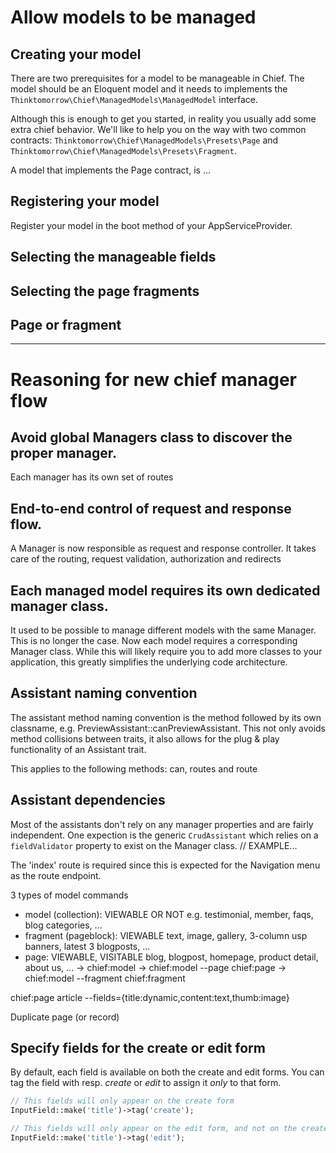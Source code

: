 # Allow models to be managed
## Creating your model
There are two prerequisites for a model to be manageable in Chief. 
The model should be an Eloquent model and it needs to implements the `Thinktomorrow\Chief\ManagedModels\ManagedModel` interface. 

Although this is enough to get you started, in reality you usually add some extra chief behavior. We'll like to help you on the way with two common contracts:
`Thinktomorrow\Chief\ManagedModels\Presets\Page` and
`Thinktomorrow\Chief\ManagedModels\Presets\Fragment`.

A model that implements the Page contract, is ... 

## Registering your model
Register your model in the boot method of your AppServiceProvider. 

## Selecting the manageable fields

## Selecting the page fragments

## Page or fragment

-----


# Reasoning for new chief manager flow

## Avoid global Managers class to discover the proper manager.
Each manager has its own set of routes

## End-to-end control of request and response flow.
A Manager is now responsible as request and response controller. 
It takes care of the routing, request validation, authorization and redirects

## Each managed model requires its own dedicated manager class.
It used to be possible to manage different models with the same Manager. This is no longer the case.
Now each model requires a corresponding Manager class. While this will likely require you to add more classes to your application, this greatly
simplifies the underlying code architecture.

## Assistant naming convention 
The assistant method naming convention is the method followed by its own classname, e.g.
PreviewAssistant::canPreviewAssistant. This not only avoids method collisions between
traits, it also allows for the plug & play functionality of an Assistant trait.

This applies to the following methods: can, routes and route


## Assistant dependencies
Most of the assistants don't rely on any manager properties and are fairly independent. One expection is the
generic `CrudAssistant` which relies on a `fieldValidator` property to exist on the Manager class. 
// EXAMPLE...

The 'index' route is required since this is expected for the Navigation menu as the route endpoint.



3 types of model commands
- model (collection): VIEWABLE OR NOT e.g. testimonial, member, faqs, blog categories, ...
- fragment (pageblock): VIEWABLE text, image, gallery, 3-column usp banners, latest 3 blogposts, ...
- page: VIEWABLE, VISITABLE  blog, blogpost, homepage, product detail, about us, ...
-> chief:model
-> chief:model --page chief:page
-> chief:model --fragment chief:fragment

chief:page article --fields={title:dynamic,content:text,thumb:image}


Duplicate page (or record)


## Specify fields for the create or edit form
By default, each field is available on both the create and edit forms. 
You can tag the field with resp. _create_ or _edit_ to assign it _only_ to that form.
```php 
// This fields will only appear on the create form
InputField::make('title')->tag('create');

// This fields will only appear on the edit form, and not on the create form.
InputField::make('title')->tag('edit');
```
